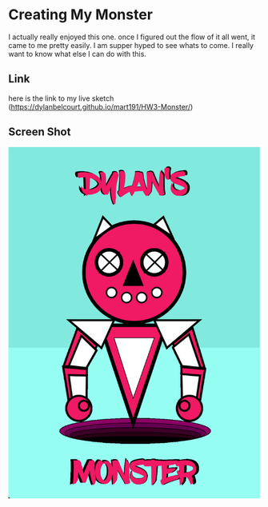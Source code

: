 # Creating My Monster

I actually really enjoyed this one. once I figured out the flow of it all went, it came to me pretty easily. I am supper hyped to see whats to come. I really want to know what else I can do with this.

## Link

here is the link to my live sketch
(https://dylanbelcourt.github.io/mart191/HW3-Monster/)

## Screen Shot
![MyMonster](ScreenShotofMonster.png)
